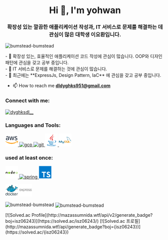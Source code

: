 <h1 align="center">Hi 👋, I'm yohwan</h1>
<h3 align="center">확장성 있는 깔끔한 애플리케이션 작성과, IT 서비스로 문제를 해결하는 데 관심이 많은 대학생 이요환입니다.</h3>

<p align="left"> <img src="https://komarev.com/ghpvc/?username=bumstead-bumstead&label=Profile%20views&color=0e75b6&style=flat" alt="bumstead-bumstead" /> </p>
- 🌱 확장성 있는, 효율적인 애플리케이션 코드 작성에 관심이 많습니다. OOP와 디자인 패턴에 관심을 갖고 공부 중입니다. <br>
- 🌱 IT 서비스로 문제를 해결하는 것에 관심이 많습니다. <br>
- 🌱 최근에는 **ExpressJs, Design Pattern, IaC** 에 관심을 갖고 공부 중입니다.

- 📫 How to reach me **dldyghks951@gmail.com**

<h3 align="left">Connect with me:</h3>
<p align="left">
<a href="https://instagram.com/dyghksdl__" target="blank"><img align="center" src="https://raw.githubusercontent.com/rahuldkjain/github-profile-readme-generator/master/src/images/icons/Social/instagram.svg" alt="dyghksdl__" height="30" width="40" /></a>
</p>

<h3 align="left">Languages and Tools:</h3>
<p align="left"> <a href="https://aws.amazon.com" target="_blank" rel="noreferrer"> <img src="https://raw.githubusercontent.com/devicons/devicon/master/icons/amazonwebservices/amazonwebservices-original-wordmark.svg" alt="aws" width="40" height="40"/> </a> <a href="https://www.docker.com/" target="_blank" rel="noreferrer"> <a href="https://cloud.google.com" target="_blank" rel="noreferrer"> <img src="https://www.vectorlogo.zone/logos/google_cloud/google_cloud-icon.svg" alt="gcp" width="40" height="40"/> </a> <a href="https://git-scm.com/" target="_blank" rel="noreferrer"> <img src="https://www.vectorlogo.zone/logos/git-scm/git-scm-icon.svg" alt="git" width="40" height="40"/> </a> <a href="https://www.java.com" target="_blank" rel="noreferrer"> <img src="https://raw.githubusercontent.com/devicons/devicon/master/icons/java/java-original.svg" alt="java" width="40" height="40"/> </a> <a href="https://www.mysql.com/" target="_blank" rel="noreferrer"> <img src="https://raw.githubusercontent.com/devicons/devicon/master/icons/mysql/mysql-original-wordmark.svg" alt="mysql" width="40" height="40"/> </a> 
<h3 align="left">used at least once:</h3>
<a href="https://nodejs.org" target="_blank" rel="noreferrer"> <img src="https://raw.githubusercontent.com/devicons/devicon/master/icons/nodejs/nodejs-original-wordmark.svg" alt="nodejs" width="40" height="40"/> </a> <a href="https://spring.io/" target="_blank" rel="noreferrer"> <img src="https://www.vectorlogo.zone/logos/springio/springio-icon.svg" alt="spring" width="40" height="40"/> </a> <a href="https://www.typescriptlang.org/" target="_blank" rel="noreferrer"> <img src="https://raw.githubusercontent.com/devicons/devicon/master/icons/typescript/typescript-original.svg" alt="typescript" width="40" height="40"/> </a> </p>
  <img src="https://raw.githubusercontent.com/devicons/devicon/master/icons/docker/docker-original-wordmark.svg" alt="docker" width="40" height="40"/> </a> <a href="https://expressjs.com" target="_blank" rel="noreferrer"> <img src="https://raw.githubusercontent.com/devicons/devicon/master/icons/express/express-original-wordmark.svg" alt="express" width="40" height="40"/> </a>
<p><img align="left" src="https://github-readme-stats.vercel.app/api/top-langs?username=bumstead-bumstead&show_icons=true&locale=en&layout=compact" alt="bumstead-bumstead" /></p>

<p>&nbsp;<img align="center" src="https://github-readme-stats.vercel.app/api?username=bumstead-bumstead&show_icons=true&locale=en" alt="bumstead-bumstead" /></p>
[![Solved.ac Profile](http://mazassumnida.wtf/api/v2/generate_badge?boj=isz06243)](https://solved.ac/isz06243/)
[![Solved.ac
프로필](http://mazassumnida.wtf/api/generate_badge?boj={isz06243})](https://solved.ac/{isz06243})
